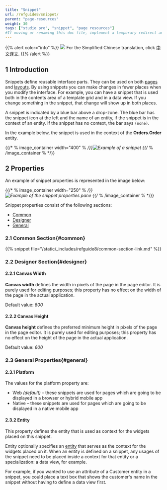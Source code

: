 ```yaml
---
title: "Snippet"
url: /refguide8/snippet/
parent: "page-resources"
weight: 30
tags: ["studio pro", "snippet", "page resources"]
#If moving or renaming this doc file, implement a temporary redirect and let the respective team know they should update the URL in the product. See Mapping to Products for more details.
---
```


{{% alert color="info" %}}
<img src="/attachments/china.png" style="display: inline-block; margin: 0" /> For the Simplified Chinese translation, click [中文译文](https://cdn.mendix.tencent-cloud.com/documentation/refguide8/snippet.pdf).
{{% /alert %}}

## 1 Introduction

Snippets define reusable interface parts. They can be used on both [pages](/refguide8/page/) and [layouts](/refguide8/layout/). By using snippets you can make changes in fewer places when you modify the interface. For example, you can have a snippet that is used both in the contents area of a template grid and in a data view. If you change something in the snippet, that change will show up in both places.

A snippet is indicated by a blue bar above a drop-zone. The blue bar has the snippet icon at the left and the name of an entity, if the snippet is in the context of an entity. If the snippet has no context, the bar says `(none)`.

In the example below, the snippet is used in the context of the **Orders.Order** entity.

{{/* % image_container width="400" % */}}![Example of a snippet](/attachments/refguide8/modeling/pages/page-resources/snippet/snippet.png)
{{/* % /image_container % */}}

## 2 Properties

An example of snippet properties is represented in the image below:

{{/* % image_container width="250" % */}}![Example of the snippet properties pane](/attachments/refguide8/modeling/pages/page-resources/snippet/snippet-properties.png)
{{/* % /image_container % */}}

Snippet properties consist of the following sections:

* [Common](#common)
* [Designer](#designer)
* [General](#general)

### 2.1 Common Section{#common}

{{% snippet file="/static/_includes/refguide8/common-section-link.md" %}}

### 2.2 Designer Section{#designer}

#### 2.2.1 Canvas Width

**Canvas width** defines the width in pixels of the page in the page editor. It is purely used for editing purposes; this property has no effect on the width of the page in the actual application.

Default value: *800*

#### 2.2.2 Canvas Height

**Canvas height** defines the preferred minimum height in pixels of the page in the page editor. It is purely used for editing purposes; this property has no effect on the height of the page in the actual application.

Default value: *600*

### 2.3 General Properties{#general}

#### 2.3.1 Platform

The values for the platform property are:

* Web *(default)* – these snippets are used for pages which are going to be displayed in a browser or hybrid mobile app
* Native – these snippets are used for pages which are going to be displayed in a native mobile app

#### 2.3.2 Entity

This property defines the entity that is used as context for the widgets placed on this snippet.

Entity optionally specifies an [entity](/refguide8/entities/) that serves as the context for the widgets placed on it. When an entity is defined on a snippet, any usages of the snippet need to be placed inside a context for that entity or a specialization: a data view, for example.

For example, if you wanted to use an attribute of a Customer entity in a snippet, you could place a text box that shows the customer's name in the snippet without having to define a data view first.
